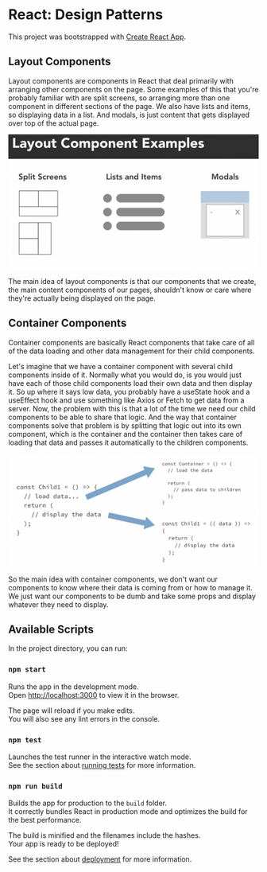 # React: Design Patterns

This project was bootstrapped with [Create React App](https://github.com/facebook/create-react-app).

## Layout Components

Layout components are components in React that deal primarily with arranging other components on the page. Some examples of this that you're probably familiar with are split screens, so arranging more than one component in different sections of the page. We also have lists and items, so displaying data in a list. And modals, is just content that gets displayed over top of the actual page.

<p align="center">
  <img src="img/1.png" alt="Layout Components">
</p>

The main idea of layout components is that our components that we create, the main content components of our pages, shouldn't know or care where they're actually being displayed on the page.

## Container Components

Container components are basically React components that take care of all of the data loading and other data management for their child components.

Let's imagine that we have a container component with several child components inside of it. Normally what you would do, is you would just have each of those child components load their own data and then display it. So up where it says low data, you probably have a useState hook and a useEffect hook and use something like Axios or Fetch to get data from a server. Now, the problem with this is that a lot of the time we need our child components to be able to share that logic. And the way that container components solve that problem is by splitting that logic out into its own component, which is the container and the container then takes care of loading that data and passes it automatically to the children components.

<p align="center">
  <img src="img/2.png" alt="Container Components">
</p>

So the main idea with container components, we don't want our components to know where their data is coming from or how to manage it. We just want our components to be dumb and take some props and display whatever they need to display.

## Available Scripts

In the project directory, you can run:

### `npm start`

Runs the app in the development mode.\
Open [http://localhost:3000](http://localhost:3000) to view it in the browser.

The page will reload if you make edits.\
You will also see any lint errors in the console.

### `npm test`

Launches the test runner in the interactive watch mode.\
See the section about [running tests](https://facebook.github.io/create-react-app/docs/running-tests) for more information.

### `npm run build`

Builds the app for production to the `build` folder.\
It correctly bundles React in production mode and optimizes the build for the best performance.

The build is minified and the filenames include the hashes.\
Your app is ready to be deployed!

See the section about [deployment](https://facebook.github.io/create-react-app/docs/deployment) for more information.

